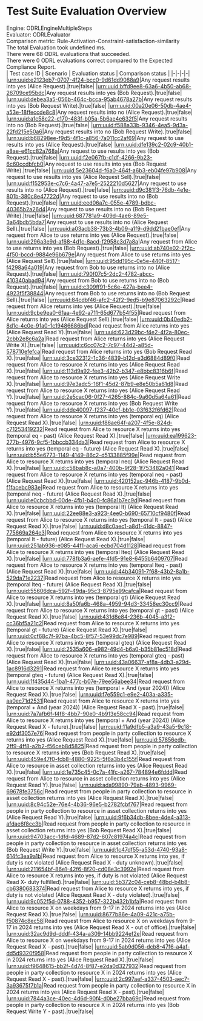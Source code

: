 # Test Suite Evaluation Overview
Engine: ODRLEngineMultipleSteps <br>
Evaluator: ODRLEvaluator <br>
Comparison metric: Rule-Activation-Constraint-satisfaction-similarity <br>
The total Evaluation took undefined ms. <br>
There were 68 ODRL evaluations that succeeded. <br>
There were 0 ODRL evaluations correct compared to the Expected Compliance Report. <br>
| Test case ID | Scenario | Evaluation status | Comparison status |
|-|-|-|-|
|[urn:uuid:e2123eb7-0707-4f24-bcc0-9d61dd9088a9](../test_cases/testcase-001-alice.ttl)|Any request results into yes (Alice Request).|true|false|
|[urn:uuid:bffd9ee8-63a6-4b50-ab68-26709ce95bdc](../test_cases/testcase-002-bob.ttl)|Any request results into yes (Bob Request).|true|false|
|[urn:uuid:debea3a5-056b-464c-bcca-95ab4678a27b](../test_cases/testcase-003-bob-write-y.ttl)|Any request results into yes (Bob Request Write).|true|false|
|[urn:uuid:00a20e06-50db-4ae4-a53e-18ffeccde8c8](../test_cases/testcase-004-alice.ttl)|Any request results into no (Alice Request).|true|false|
|[urn:uuid:a1c58c22-c170-483f-b05a-5b6ae4e632f5](../test_cases/testcase-005-bob.ttl)|Any request results into no (Bob Request).|true|false|
|[urn:uuid:f588a33b-9346-4ea5-9d3a-22fd215e50a6](../test_cases/testcase-006-bob-write-y.ttl)|Any request results into no (Bob Request Write).|true|false|
|[urn:uuid:b68298ee-f9d5-4f1c-a856-7a011cc2af69](../test_cases/testcase-007-alice.ttl)|Any request to use results into yes (Alice Request).|true|false|
|[urn:uuid:dfe139c2-02c9-40b1-a8ae-e61cc82a768a](../test_cases/testcase-008-bob.ttl)|Any request to use results into yes (Bob Request).|true|false|
|[urn:uuid:f2e067fb-c1df-4266-9b23-6c60ccdbfcb0](../test_cases/testcase-009-bob-write-y.ttl)|Any request to use results into yes (Bob Request Write).|true|false|
|[urn:uuid:5e23604d-f6a0-464f-a6b3-eb04fe97b908](../test_cases/testcase-010-alice-sell.ttl)|Any request to use results into yes (Alice Request Sell).|true|false|
|[urn:uuid:f152953e-c7c6-4a47-a7e5-2522210d5627](../test_cases/testcase-011-alice.ttl)|Any request to use results into no (Alice Request).|true|false|
|[urn:uuid:d9c381f3-76db-4e1e-801b-380c8e47722d](../test_cases/testcase-012-bob.ttl)|Any request to use results into no (Bob Request).|true|false|
|[urn:uuid:eed06a7c-055e-4789-bdbc-40365b2a26d4](../test_cases/testcase-013-bob-write-y.ttl)|Any request to use results into no (Bob Request Write).|true|false|
|[urn:uuid:687781a9-409d-4ae6-89e5-3a64bdb5bda7](../test_cases/testcase-014-alice-sell.ttl)|Any request to use results into no (Alice Request Sell).|true|false|
|[urn:uuid:a03acb38-73b3-4b09-a1f9-d9dd21bae0ef](../test_cases/testcase-015-alice.ttl)|Any request from Alice to use returns into yes (Alice Request).|true|false|
|[urn:uuid:296a3e9d-af68-4d1c-8acd-f2958c3d7a8a](../test_cases/testcase-016-bob.ttl)|Any request from Alice to use returns into yes (Bob Request).|true|false|
|[urn:uuid:ab740e02-2f2c-4f50-bccd-9884e96b679e](../test_cases/testcase-017-alice-sell.ttl)|Any request from Alice to use returns into yes (Alice Request Sell).|true|false|
|[urn:uuid:95dd195c-0e5e-440f-8517-f4298a64a019](../test_cases/testcase-018-alice.ttl)|Any request from Bob to use returns into no (Alice Request).|true|false|
|[urn:uuid:790f07c5-2dc2-4782-abcc-410340abad94](../test_cases/testcase-019-bob.ttl)|Any request from Bob to use returns into no (Bob Request).|true|false|
|[urn:uuid:c309ff91-5c6e-427a-bee4-4923f5f38844](../test_cases/testcase-020-bob-sell.ttl)|Any request from Bob to use returns into no (Bob Request Sell).|true|false|
|[urn:uuid:84cdbf46-afc2-42f2-9ed5-b9e87063292c](../test_cases/testcase-021-alice.ttl)|Read request from Alice returns into yes (Alice Request).|true|false|
|[urn:uuid:9cbe9ea0-61aa-4e92-a711-65d677b54f55](../test_cases/testcase-022-alice-sell.ttl)|Read request from Alice returns into yes (Alice Request Sell).|true|false|
|[urn:uuid:0b40edb2-8d1c-4c0e-91a0-1c19486686bd](../test_cases/testcase-023-alice-read-y.ttl)|Read request from Alice returns into yes (Alice Request Read Y).|true|false|
|[urn:uuid:623d29bc-f4e2-4f2a-80ec-2cbb2e8c6a2a](../test_cases/testcase-024-alice-write-x.ttl)|Read request from Alice returns into yes (Alice Request Write X).|true|false|
|[urn:uuid:c6cc07c2-7c97-44d2-a85d-578710efefca](../test_cases/testcase-025-bob-read-x.ttl)|Read request from Alice returns into yes (Bob Request Read X).|true|false|
|[urn:uuid:3ce32312-1c36-4839-b12d-e3d6884d89f0](../test_cases/testcase-026-alice-read-x.ttl)|Read request from Alice to resource X returns into yes (Alice Request Read X).|true|false|
|[urn:uuid:113d9a92-fee3-42b2-b347-e8bbc8316b6f](../test_cases/testcase-027-alice-write-x.ttl)|Read request from Alice to resource X returns into yes (Alice Request Write X).|true|false|
|[urn:uuid:97e3adc5-16f1-45d2-87b9-e8e50b5a61d8](../test_cases/testcase-028-alice-read-y.ttl)|Read request from Alice to resource X returns into yes (Alice Request Read Y).|true|false|
|[urn:uuid:2e5cac06-0f27-4265-884c-9a60d5a64a61](../test_cases/testcase-029-bob-write-y.ttl)|Read request from Alice to resource X returns into yes (Bob Request Write Y).|true|false|
|[urn:uuid:dde40097-f237-40cf-bb1e-03f632f6fd62](../test_cases/testcase-030-alice-read-x.ttl)|Read request from Alice to resource X returns into yes (temporal eq) (Alice Request Read X).|true|false|
|[urn:uuid:f86ae64f-a207-4f5e-824d-c71253419232](../test_cases/testcase-031-alice-read-x-past.ttl)|Read request from Alice to resource X returns into yes (temporal eq - past) (Alice Request Read X).|true|false|
|[urn:uuid:ea199623-277b-4976-9cf5-1bbccb334da3](../test_cases/testcase-032-alice-read-x-future.ttl)|Read request from Alice to resource X returns into yes (temporal eq - future) (Alice Request Read X).|true|false|
|[urn:uuid:b55e6773-1149-4149-86c2-d5133885f99e](../test_cases/testcase-033-alice-read-x.ttl)|Read request from Alice to resource X returns into yes (temporal neq) (Alice Request Read X).|true|false|
|[urn:uuid:c58bab8c-a0a7-400b-9f28-1f753482a041](../test_cases/testcase-034-alice-read-x-past.ttl)|Read request from Alice to resource X returns into yes (temporal neq - past) (Alice Request Read X).|true|false|
|[urn:uuid:420152ac-946b-4187-9b0d-f1facebc983e](../test_cases/testcase-035-alice-read-x-future.ttl)|Read request from Alice to resource X returns into yes (temporal neq - future) (Alice Request Read X).|true|false|
|[urn:uuid:e0cbcbbd-00de-4fb1-b4c0-fc86a1b7ec9d](../test_cases/testcase-036-alice-read-x.ttl)|Read request from Alice to resource X returns into yes (temporal lt) (Alice Request Read X).|true|false|
|[urn:uuid:22ee88e3-a923-4ee0-b690-65710cf9480f](../test_cases/testcase-037-alice-read-x-past.ttl)|Read request from Alice to resource X returns into yes (temporal lt - past) (Alice Request Read X).|true|false|
|[urn:uuid:d8c0aec1-a8d1-41dc-8847-775669a264e3](../test_cases/testcase-038-alice-read-x-future.ttl)|Read request from Alice to resource X returns into yes (temporal lt - future) (Alice Request Read X).|true|false|
|[urn:uuid:251ab936-e085-44f1-aca6-ecbd704d1128](../test_cases/testcase-039-alice-read-x.ttl)|Read request from Alice to resource X returns into yes (temporal lteq) (Alice Request Read X).|true|false|
|[urn:uuid:778fb3a6-aefe-4fd5-91e8-6455b6409707](../test_cases/testcase-040-alice-read-x-past.ttl)|Read request from Alice to resource X returns into yes (temporal lteq - past) (Alice Request Read X).|true|false|
|[urn:uuid:44b34091-7f68-43b2-8a1b-529da71e2237](../test_cases/testcase-041-alice-read-x-future.ttl)|Read request from Alice to resource X returns into yes (temporal lteq - future) (Alice Request Read X).|true|false|
|[urn:uuid:55606dca-592f-49da-95c3-8795e99cafca](../test_cases/testcase-042-alice-read-x.ttl)|Read request from Alice to resource X returns into yes (temporal gt) (Alice Request Read X).|true|false|
|[urn:uuid:8a50fa6b-468a-4959-94d3-33458ec30cc9](../test_cases/testcase-043-alice-read-x-past.ttl)|Read request from Alice to resource X returns into yes (temporal gt - past) (Alice Request Read X).|true|false|
|[urn:uuid:431d8e84-236b-4045-a3f2-cc36bf5a21c2](../test_cases/testcase-044-alice-read-x-future.ttl)|Read request from Alice to resource X returns into yes (temporal gt - future) (Alice Request Read X).|true|false|
|[urn:uuid:0cf68c7f-97ba-4bc5-8f57-53e99dc7e989](../test_cases/testcase-045-alice-read-x.ttl)|Read request from Alice to resource X returns into yes (temporal gteq) (Alice Request Read X).|true|false|
|[urn:uuid:2535a606-e982-49d4-b6a0-b35b81ec518d](../test_cases/testcase-046-alice-read-x-past.ttl)|Read request from Alice to resource X returns into yes (temporal gteq - past) (Alice Request Read X).|true|false|
|[urn:uuid:43a06637-af8a-4db3-a29d-1ac8916d3291](../test_cases/testcase-047-alice-read-x-future.ttl)|Read request from Alice to resource X returns into yes (temporal gteq - future) (Alice Request Read X).|true|false|
|[urn:uuid:1f435d44-1ba1-477c-b07e-79ee56abee34](../test_cases/testcase-048-alice-read-x.ttl)|Read request from Alice to resource X returns into yes (temporal + And (year 2024)) (Alice Request Read X).|true|false|
|[urn:uuid:f7e559c1-e9e2-403a-a335-aa0ec71d2531](../test_cases/testcase-049-alice-read-x-past.ttl)|Read request from Alice to resource X returns into yes (temporal + And (year 2024)) (Alice Request Read X - past).|true|false|
|[urn:uuid:7a7afb6f-f4f8-4bb7-90e0-4b913e58cc94](../test_cases/testcase-050-alice-read-x-future.ttl)|Read request from Alice to resource X returns into yes (temporal + And (year 2024)) (Alice Request Read X - future).|true|false|
|[urn:uuid:11a9dfb5-a3a9-43a5-9c18-e92df3057e76](../test_cases/testcase-051-alice.ttl)|Read request from people in party collection to resource X returns into yes (Alice Request Read X).|true|false|
|[urn:uuid:57856edb-2ff9-4ff8-a2b2-f56ceb8d5825](../test_cases/testcase-052-bob-read-x.ttl)|Read request from people in party collection to resource X returns into yes (Bob Request Read X).|true|false|
|[urn:uuid:459e47f0-fcb8-4880-9225-5f6a3b4c155f](../test_cases/testcase-053-alice-read-x.ttl)|Read request from Alice to resource in asset collection returns into yes (Alice Request Read X).|true|false|
|[urn:uuid:1e735c45-0c7a-41fc-a267-784894e6fddd](../test_cases/testcase-054-alice-read-y.ttl)|Read request from Alice to resource in asset collection returns into yes (Alice Request Read Y).|true|false|
|[urn:uuid:ada99890-79ab-4893-9969-69678fe3756c](../test_cases/testcase-055-alice-read-x.ttl)|Read request from people in party collection to resource in asset collection returns into yes (Alice Request Read X).|true|false|
|[urn:uuid:8c94c52e-76e4-4b36-96e5-b2782fcbf767](../test_cases/testcase-056-alice-read-y.ttl)|Read request from people in party collection to resource in asset collection returns into yes (Alice Request Read Y).|true|false|
|[urn:uuid:9f6b34db-8bee-4de4-a313-afdae6f8cc3b](../test_cases/testcase-057-bob-read-x.ttl)|Read request from people in party collection to resource in asset collection returns into yes (Bob Request Read X).|true|false|
|[urn:uuid:94703acc-1dfd-4689-87d2-607c81974a4c](../test_cases/testcase-058-bob-write-y.ttl)|Read request from people in party collection to resource in asset collection returns into yes (Bob Request Write Y).|true|false|
|[urn:uuid:1c47df55-a53d-4740-93a8-614fc3ea9a1b](../test_cases/testcase-059-nonset.ttl)|Read request from Alice to resource X returns into yes, if duty is not violated (Alice Request Read X - duty unknown).|true|false|
|[urn:uuid:211654bf-86e1-42f6-8f20-cd08e3c3992e](../test_cases/testcase-060-fulfilled.ttl)|Read request from Alice to resource X returns into yes, if duty is not violated (Alice Request Read X- duty fulfilled).|true|false|
|[urn:uuid:5b372c04-ceb8-48bd-b4b8-cb6380683374](../test_cases/testcase-061-violated.ttl)|Read request from Alice to resource X returns into yes, if duty is not violated (Alice Request Read X - duty violated).|true|false|
|[urn:uuid:9c052f5d-0788-4352-b957-322b432b1bfa](../test_cases/testcase-062-big-policy.ttl)|Read request from Alice to resource X on weekdays from 9-17 in 2024 returns into yes (Alice Request Read X).|true|false|
|[urn:uuid:8677b86e-4a09-421c-a75b-f50874c8ec58](../test_cases/testcase-063-big-policy-OoO.ttl)|Read request from Alice to resource X on weekdays from 9-17 in 2024 returns into yes (Alice Request Read X - out of office).|true|false|
|[urn:uuid:32ac9d9d-dddf-434a-a309-14bb9224ef2e](../test_cases/testcase-064-big-policy-past.ttl)|Read request from Alice to resource X on weekdays from 9-17 in 2024 returns into yes (Alice Request Read X - past).|true|false|
|[urn:uuid:5ab9d056-dcb8-47f6-a4af-dd5d9320f958](../test_cases/testcase-065-alice.ttl)|Read request from people in party collection to resource X in 2024 returns into yes (Alice Request Read X).|true|false|
|[urn:uuid:f9648615-bb2f-4d74-8f87-e2da0d327932](../test_cases/testcase-066-bob-sell.ttl)|Read request from people in party collection to resource X in 2024 returns into yes (Alice Request Read X - past).|true|false|
|[urn:uuid:2c997aef-a337-4503-aec7-3a93675f7b1a](../test_cases/testcase-067-alice-past.ttl)|Read request from people in party collection to resource X in 2024 returns into yes (Alice Request Read X - past).|true|false|
|[urn:uuid:7844a3ce-40ec-4d6d-90f4-d0be27bba69c](../test_cases/testcase-068-bob-write-y-past.ttl)|Read request from people in party collection to resource X in 2024 returns into yes (Bob Request Write Y - past).|true|false|
